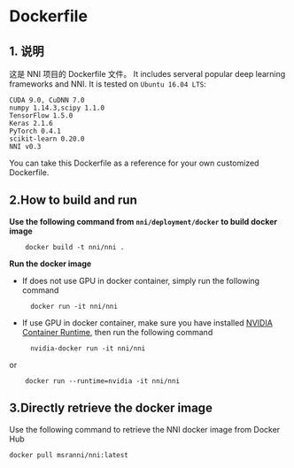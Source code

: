 # Dockerfile

## 1. 说明

这是 NNI 项目的 Dockerfile 文件。 It includes serveral popular deep learning frameworks and NNI. It is tested on `Ubuntu 16.04 LTS`:

    CUDA 9.0, CuDNN 7.0
    numpy 1.14.3,scipy 1.1.0
    TensorFlow 1.5.0
    Keras 2.1.6
    PyTorch 0.4.1
    scikit-learn 0.20.0
    NNI v0.3
    

You can take this Dockerfile as a reference for your own customized Dockerfile.

## 2.How to build and run

**Use the following command from `nni/deployment/docker` to build docker image**

        docker build -t nni/nni .
    

**Run the docker image**

* If does not use GPU in docker container, simply run the following command

        docker run -it nni/nni
    

* If use GPU in docker container, make sure you have installed [NVIDIA Container Runtime](https://github.com/NVIDIA/nvidia-docker), then run the following command

        nvidia-docker run -it nni/nni
    

or

        docker run --runtime=nvidia -it nni/nni
    

## 3.Directly retrieve the docker image

Use the following command to retrieve the NNI docker image from Docker Hub

    docker pull msranni/nni:latest